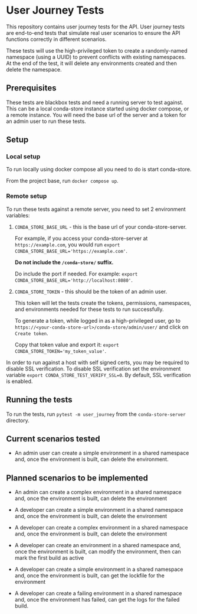 <!--
 Copyright (c) conda-store development team. All rights reserved.
 Use of this source code is governed by a BSD-style
 license that can be found in the LICENSE file.
-->

# User Journey Tests

This repository contains user journey tests for the API. User journey tests
are end-to-end tests that simulate real user scenarios to ensure the API
functions correctly in different scenarios.

These tests will use the high-privileged token to create a randomly-named
namespace (using a UUID) to prevent conflicts with existing namespaces. At the
end of the test, it will delete any environments created and then delete the
namespace.

## Prerequisites

These tests are blackbox tests and need a running server to test against. This
can be a local conda-store instance started using docker compose, or a remote
instance. You will need the base url of the server and a token for an admin
user to run these tests.

## Setup

### Local setup

To run locally using docker compose all you need to do is start conda-store.

From the project base, run `docker compose up`.

### Remote setup

To run these tests against a remote server, you need to set 2 environment
variables:

1. `CONDA_STORE_BASE_URL` - this is the base url of your conda-store-server.

   For example, if you access your conda-store-server at `https://example.com`,
   you would run `export CONDA_STORE_BASE_URL='https://example.com'`.

   **Do not include the `/conda-store/` suffix.**

   Do include the port if needed.
   For example: `export CONDA_STORE_BASE_URL='http://localhost:8080'`.

2. `CONDA_STORE_TOKEN` - this should be the token of an admin user.

    This token will let the tests create the tokens, permissions, namespaces,
    and environments needed for these tests to run successfully.

    To generate a token, while logged in as a high-privileged user, go to
    `https://<your-conda-store-url>/conda-store/admin/user/` and click on
    `Create token`.

    Copy that token value and export it:
    `export CONDA_STORE_TOKEN='my_token_value'`.

In order to run against a host with self signed certs, you may be required to
disable SSL verification. To disable SSL verification set the environment
variable `export CONDA_STORE_TEST_VERIFY_SSL=0`. By default, SSL verification
is enabled.

## Running the tests

To run the tests, run `pytest -m user_journey` from the `conda-store-server`
directory.

## Current scenarios tested

* An admin user can create a simple environment in a shared namespace and, once
    the environment is built, can delete the environment.

## Planned scenarios to be implemented

* An admin can create a complex environment in a shared namespace and, once the
    environment is built, can delete the environment

* A developer can create a simple environment in a shared namespace and, once
    the environment is built, can delete the environment

* A developer can create a complex environment in a shared namespace and, once
    the environment is built, can delete the environment

* A developer can create an environment in a shared namespace and, once the
    environment is built, can modify the environment, then can mark the first
    build as active

* A developer can create a simple environment in a shared namespace and, once
    the environment is built, can get the lockfile for the environment

* A developer can create a failing environment in a shared namespace and, once
    the environment has failed, can get the logs for the failed build.
